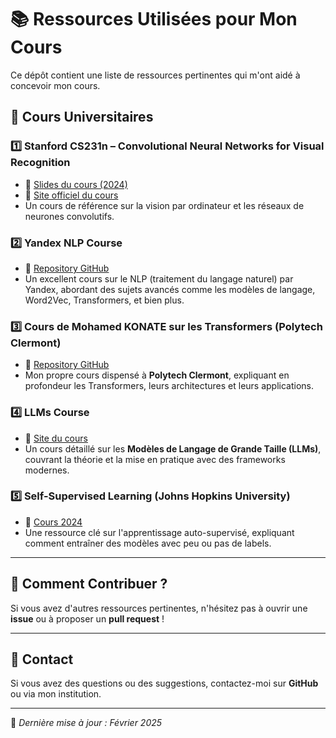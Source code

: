 # 📚 Ressources Utilisées pour Mon Cours  

Ce dépôt contient une liste de ressources pertinentes qui m'ont aidé à concevoir mon cours.  

## 🏫 **Cours Universitaires**  

### 1️⃣ **Stanford CS231n – Convolutional Neural Networks for Visual Recognition**  
- 🔗 [Slides du cours (2024)](https://cs231n.stanford.edu/slides/2024/)  
- 🔗 [Site officiel du cours](https://cs231n.stanford.edu/)  
- Un cours de référence sur la vision par ordinateur et les réseaux de neurones convolutifs.  

### 2️⃣ **Yandex NLP Course**  
- 🔗 [Repository GitHub](https://github.com/yandexdataschool/nlp_course?tab=readme-ov-file)  
- Un excellent cours sur le NLP (traitement du langage naturel) par Yandex, abordant des sujets avancés comme les modèles de langage, Word2Vec, Transformers, et bien plus.  

### 3️⃣ **Cours de Mohamed KONATE sur les Transformers (Polytech Clermont)**  
- 🔗 [Repository GitHub](https://github.com/mohakonaabbas/teaching_transformers.git)  
- Mon propre cours dispensé à **Polytech Clermont**, expliquant en profondeur les Transformers, leurs architectures et leurs applications.  

### 4️⃣ **LLMs Course**  
- 🔗 [Site du cours](https://llm-course.github.io/)  
- Un cours détaillé sur les **Modèles de Langage de Grande Taille (LLMs)**, couvrant la théorie et la mise en pratique avec des frameworks modernes.  

### 5️⃣ **Self-Supervised Learning (Johns Hopkins University)**  
- 🔗 [Cours 2024](https://self-supervised.cs.jhu.edu/sp2024/)  
- Une ressource clé sur l'apprentissage auto-supervisé, expliquant comment entraîner des modèles avec peu ou pas de labels.  

---

## 🚀 **Comment Contribuer ?**  
Si vous avez d'autres ressources pertinentes, n'hésitez pas à ouvrir une **issue** ou à proposer un **pull request** !  

---

## 📧 **Contact**  
Si vous avez des questions ou des suggestions, contactez-moi sur **GitHub** ou via mon institution.  

---

📌 *Dernière mise à jour : Février 2025*
